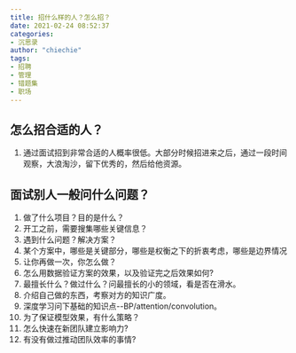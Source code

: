 ```yaml
---
title: 招什么样的人？怎么招？
date: 2021-02-24 08:52:37
categories: 
- 沉思录
author: "chiechie"
tags:
- 招聘
- 管理
- 错题集
- 职场
---
```


## 怎么招合适的人？

1. 通过面试招到非常合适的人概率很低。大部分时候招进来之后，通过一段时间观察，大浪淘沙，留下优秀的，然后给他资源。

## 面试别人一般问什么问题？

1. 做了什么项目？目的是什么？
2. 开工之前，需要搜集哪些关键信息？
3. 遇到什么问题？解决方案？
4. 某个方案中，哪些是关键部分，哪些是权衡之下的折衷考虑，哪些是边界情况
5. 让你再做一次，你怎么做？
6. 怎么用数据验证方案的效果，以及验证完之后效果如何?
7. 最擅长什么？做过什么？问最擅长的小的领域，看是否在滑水。
8. 介绍自己做的东西，考察对方的知识广度。
9. 深度学习问下基础的知识点--BP/attention/convolution。
10. 为了保证模型效果，有什么策略？
11. 怎么快速在新团队建立影响力?
12. 有没有做过推动团队效率的事情?
  
  